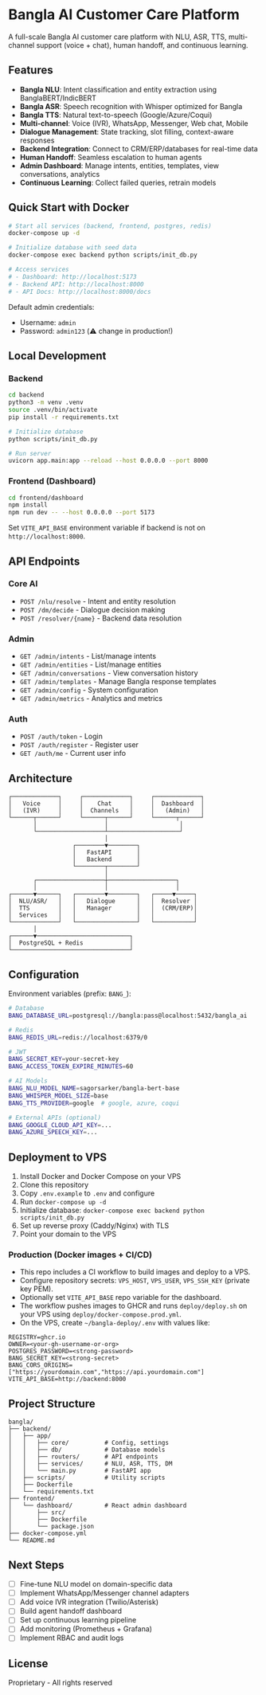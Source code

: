 # Bangla AI Customer Care Platform

A full-scale Bangla AI customer care platform with NLU, ASR, TTS, multi-channel support (voice + chat), human handoff, and continuous learning.

## Features

- **Bangla NLU**: Intent classification and entity extraction using BanglaBERT/IndicBERT
- **Bangla ASR**: Speech recognition with Whisper optimized for Bangla
- **Bangla TTS**: Natural text-to-speech (Google/Azure/Coqui)
- **Multi-channel**: Voice (IVR), WhatsApp, Messenger, Web chat, Mobile
- **Dialogue Management**: State tracking, slot filling, context-aware responses
- **Backend Integration**: Connect to CRM/ERP/databases for real-time data
- **Human Handoff**: Seamless escalation to human agents
- **Admin Dashboard**: Manage intents, entities, templates, view conversations, analytics
- **Continuous Learning**: Collect failed queries, retrain models

## Quick Start with Docker

```bash
# Start all services (backend, frontend, postgres, redis)
docker-compose up -d

# Initialize database with seed data
docker-compose exec backend python scripts/init_db.py

# Access services
# - Dashboard: http://localhost:5173
# - Backend API: http://localhost:8000
# - API Docs: http://localhost:8000/docs
```

Default admin credentials:
- Username: `admin`
- Password: `admin123` (⚠️ change in production!)

## Local Development

### Backend

```bash
cd backend
python3 -m venv .venv
source .venv/bin/activate
pip install -r requirements.txt

# Initialize database
python scripts/init_db.py

# Run server
uvicorn app.main:app --reload --host 0.0.0.0 --port 8000
```

### Frontend (Dashboard)

```bash
cd frontend/dashboard
npm install
npm run dev -- --host 0.0.0.0 --port 5173
```

Set `VITE_API_BASE` environment variable if backend is not on `http://localhost:8000`.

## API Endpoints

### Core AI
- `POST /nlu/resolve` - Intent and entity resolution
- `POST /dm/decide` - Dialogue decision making
- `POST /resolver/{name}` - Backend data resolution

### Admin
- `GET /admin/intents` - List/manage intents
- `GET /admin/entities` - List/manage entities
- `GET /admin/conversations` - View conversation history
- `GET /admin/templates` - Manage Bangla response templates
- `GET /admin/config` - System configuration
- `GET /admin/metrics` - Analytics and metrics

### Auth
- `POST /auth/token` - Login
- `POST /auth/register` - Register user
- `GET /auth/me` - Current user info

## Architecture

```
┌─────────────┐     ┌─────────────┐     ┌─────────────┐
│   Voice     │     │    Chat     │     │  Dashboard  │
│   (IVR)     │     │  Channels   │     │   (Admin)   │
└──────┬──────┘     └──────┬──────┘     └──────┬──────┘
       │                   │                    │
       └───────────────────┴────────────────────┘
                           │
                  ┌────────▼────────┐
                  │   FastAPI       │
                  │   Backend       │
                  └────────┬────────┘
                           │
       ┌───────────────────┼───────────────────┐
       │                   │                   │
┌──────▼──────┐   ┌────────▼────────┐   ┌─────▼─────┐
│  NLU/ASR/   │   │   Dialogue      │   │  Resolver │
│  TTS        │   │   Manager       │   │  (CRM/ERP)│
│  Services   │   │                 │   │           │
└─────────────┘   └─────────────────┘   └───────────┘
       │
┌──────▼──────────────────────────┐
│  PostgreSQL + Redis             │
└─────────────────────────────────┘
```

## Configuration

Environment variables (prefix: `BANG_`):

```bash
# Database
BANG_DATABASE_URL=postgresql://bangla:pass@localhost:5432/bangla_ai

# Redis
BANG_REDIS_URL=redis://localhost:6379/0

# JWT
BANG_SECRET_KEY=your-secret-key
BANG_ACCESS_TOKEN_EXPIRE_MINUTES=60

# AI Models
BANG_NLU_MODEL_NAME=sagorsarker/bangla-bert-base
BANG_WHISPER_MODEL_SIZE=base
BANG_TTS_PROVIDER=google  # google, azure, coqui

# External APIs (optional)
BANG_GOOGLE_CLOUD_API_KEY=...
BANG_AZURE_SPEECH_KEY=...
```

## Deployment to VPS

1. Install Docker and Docker Compose on your VPS
2. Clone this repository
3. Copy `.env.example` to `.env` and configure
4. Run `docker-compose up -d`
5. Initialize database: `docker-compose exec backend python scripts/init_db.py`
6. Set up reverse proxy (Caddy/Nginx) with TLS
7. Point your domain to the VPS

### Production (Docker images + CI/CD)

- This repo includes a CI workflow to build images and deploy to a VPS.
- Configure repository secrets: `VPS_HOST`, `VPS_USER`, `VPS_SSH_KEY` (private key PEM).
- Optionally set `VITE_API_BASE` repo variable for the dashboard.
- The workflow pushes images to GHCR and runs `deploy/deploy.sh` on your VPS using `deploy/docker-compose.prod.yml`.
- On the VPS, create `~/bangla-deploy/.env` with values like:

```
REGISTRY=ghcr.io
OWNER=<your-gh-username-or-org>
POSTGRES_PASSWORD=<strong-password>
BANG_SECRET_KEY=<strong-secret>
BANG_CORS_ORIGINS=["https://yourdomain.com","https://api.yourdomain.com"]
VITE_API_BASE=http://backend:8000
```

## Project Structure

```
bangla/
├── backend/
│   ├── app/
│   │   ├── core/          # Config, settings
│   │   ├── db/            # Database models
│   │   ├── routers/       # API endpoints
│   │   ├── services/      # NLU, ASR, TTS, DM
│   │   └── main.py        # FastAPI app
│   ├── scripts/           # Utility scripts
│   ├── Dockerfile
│   └── requirements.txt
├── frontend/
│   └── dashboard/         # React admin dashboard
│       ├── src/
│       ├── Dockerfile
│       └── package.json
├── docker-compose.yml
└── README.md
```

## Next Steps

- [ ] Fine-tune NLU model on domain-specific data
- [ ] Implement WhatsApp/Messenger channel adapters
- [ ] Add voice IVR integration (Twilio/Asterisk)
- [ ] Build agent handoff dashboard
- [ ] Set up continuous learning pipeline
- [ ] Add monitoring (Prometheus + Grafana)
- [ ] Implement RBAC and audit logs

## License

Proprietary - All rights reserved
